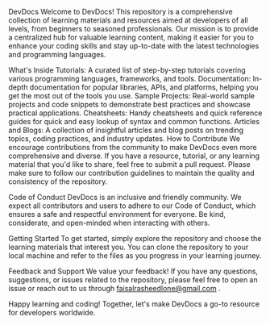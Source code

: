 DevDocs
Welcome to DevDocs! This repository is a comprehensive collection of learning materials and resources aimed at developers of all levels, from beginners to seasoned professionals. Our mission is to provide a centralized hub for valuable learning content, making it easier for you to enhance your coding skills and stay up-to-date with the latest technologies and programming languages.

What's Inside
Tutorials: A curated list of step-by-step tutorials covering various programming languages, frameworks, and tools.
Documentation: In-depth documentation for popular libraries, APIs, and platforms, helping you get the most out of the tools you use.
Sample Projects: Real-world sample projects and code snippets to demonstrate best practices and showcase practical applications.
Cheatsheets: Handy cheatsheets and quick reference guides for quick and easy lookup of syntax and common functions.
Articles and Blogs: A collection of insightful articles and blog posts on trending topics, coding practices, and industry updates.
How to Contribute
We encourage contributions from the community to make DevDocs even more comprehensive and diverse. If you have a resource, tutorial, or any learning material that you'd like to share, feel free to submit a pull request. Please make sure to follow our contribution guidelines to maintain the quality and consistency of the repository.

Code of Conduct
DevDocs is an inclusive and friendly community. We expect all contributors and users to adhere to our Code of Conduct, which ensures a safe and respectful environment for everyone. Be kind, considerate, and open-minded when interacting with others.

Getting Started
To get started, simply explore the repository and choose the learning materials that interest you. You can clone the repository to your local machine and refer to the files as you progress in your learning journey.

Feedback and Support
We value your feedback! If you have any questions, suggestions, or issues related to the repository, please feel free to open an issue or reach out to us through faisalrasheedlone@gmail.com .

Happy learning and coding! Together, let's make DevDocs a go-to resource for developers worldwide.


